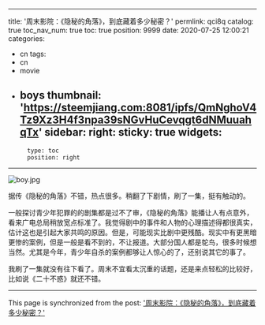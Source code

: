 
---
title: '周末影院：《隐秘的角落》，到底藏着多少秘密？'
permlink: qci8q
catalog: true
toc_nav_num: true
toc: true
position: 9999
date: 2020-07-25 12:00:21
categories:
- cn
tags:
- cn
- movie
- boys
thumbnail: 'https://steemjiang.com:8081/ipfs/QmNghoV4Tz9Xz3H4f3npa39sNGvHuCevqgt6dNMuuahqTx'
sidebar:
    right:
        sticky: true
widgets:
    -
        type: toc
        position: right
---


![boy.jpg](https://steemjiang.com:8081/ipfs/QmNghoV4Tz9Xz3H4f3npa39sNGvHuCevqgt6dNMuuahqTx)

据传《隐秘的角落》不错，热点很多。稍翻了下剧情，刷了一集，挺有触动的。

一般探讨青少年犯罪的的剧集都是过不了审，《隐秘的角落》能播让人有点意外，看来广电总局稍放宽点标准了。我觉得剧中的事件和人物的心理描述得都很真实，估计这也是引起大家共鸣的原因。但是，可能现实比剧中更残酷。现实中有更黑暗更惨的案例，但是一般是看不到的，不让报道。大部分国人都是鸵鸟，很多时候想当然。尤其是今年，青少年自杀的案例都够让人惊心的了，还别说其它的事了。

我刷了一集就没有往下看了。周末不宜看太沉重的话题，还是来点轻松的比较好，比如说《二十不惑》就还不错。

- - -

This page is synchronized from the post: ['周末影院：《隐秘的角落》，到底藏着多少秘密？'](https://steemit.com/@lemooljiang/qci8q)
